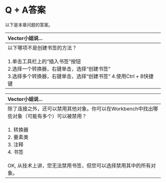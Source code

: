 # Q + A答案

以下是本章问题的答案。

|  Vector小姐说... |
| :--- |
|  以下哪项不是创建书签的方法？  <br><br>1.单击工具栏上的“插入书签”按钮 <br>2.选择一个转换器，右键单击，选择“创建书签” <br>3.选择多个转换器，右键单击，选择“创建书签” 4.使用Ctrl + B快捷键 |

|  Vector小姐说... |
| :--- |
|  除了连接之外，还可以禁用其他对象。你可以在Workbench中找出哪些对象（可能有多个）可以被禁用？  <br><br>1. 转换器 <br>2. 要素类 <br>3. 注释 <br>4. 书签  <br><br>OK, 从技术上讲，您无法禁用书签，但您可以选择禁用其中的所有对象。 |

